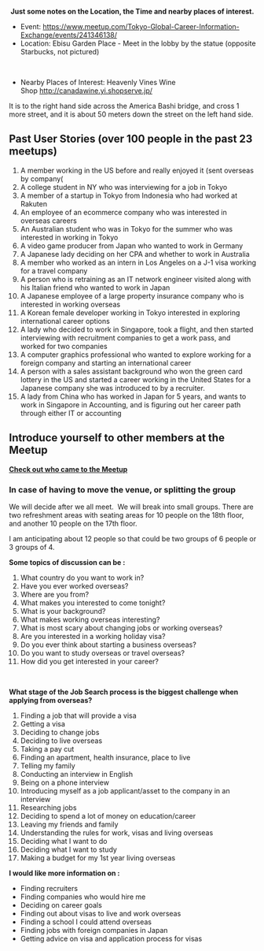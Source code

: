 <p>
  <span class="wysiwyg-underline wysiwyg-color-red90 wysiwyg-font-size-large"><strong>&nbsp;Just some notes on the Location, the Time and nearby places of interest.</strong></span>
</p>
<ul>
  <li>
    <span style="font-weight:400">Event: </span><a href="https://www.meetup.com/Tokyo-Global-Career-Information-Exchange/events/241346138/"><span style="font-weight:400">https://www.meetup.com/Tokyo-Global-Career-Information-Exchange/events/241346138/</span></a>
  </li>
  <li>
    <span style="font-weight:400">Location:</span><span style="font-weight:400"> Ebisu Garden Place - Meet in the lobby by the statue (opposite Starbucks, not pictured)</span>
  </li>
</ul>
<p>
  <span style="font-weight:400">&nbsp;</span>
</p>
<ul>
  <li>
    <span class="wysiwyg-font-size-medium"><span style="font-weight:400">Nearby Places of Interest: Heavenly Vines Wine Shop&nbsp;</span><a href="http://canadawine.yi.shopserve.jp/"><span style="font-weight:400">http://canadawine.yi.shopserve.jp/</span></a></span>
  </li>
</ul>
<p class="wysiwyg-indent3">
  <span style="font-weight:400">It is to the right hand side across the America Bashi bridge, and cross 1 more street, and it is about 50 meters down the street on the left hand side.</span>
</p>
<h2>
  <span class="wysiwyg-underline wysiwyg-color-blue"><strong>Past User Stories (over 100 people in the past 23 meetups)</strong></span>
</h2>
<ol>
  <li style="font-weight:400">
    <span style="font-weight:400">A member working in the US before and really enjoyed it (sent overseas by company(</span>
  </li>
  <li style="font-weight:400">
    <span style="font-weight:400">A college student in NY who was interviewing for a job in Tokyo</span>
  </li>
  <li style="font-weight:400">
    <span style="font-weight:400">A member of a startup in Tokyo from Indonesia who had worked at Rakuten</span>
  </li>
  <li style="font-weight:400">
    <span style="font-weight:400">An employee of an ecommerce company who was interested in overseas careers</span>
  </li>
  <li style="font-weight:400">
    <span style="font-weight:400">An Australian student who was in Tokyo for the summer who was interested in working in Tokyo</span>
  </li>
  <li style="font-weight:400">
    <span style="font-weight:400">A video game producer from Japan who wanted to work in Germany</span>
  </li>
  <li style="font-weight:400">
    <span style="font-weight:400">A Japanese lady deciding on her CPA and whether to work in Australia</span>
  </li>
  <li style="font-weight:400">
    <span style="font-weight:400">A member who worked as an intern in Los Angeles on a J-1 visa working for a travel company</span>
  </li>
  <li style="font-weight:400">
    <span style="font-weight:400">A person who is retraining as an IT network engineer visited along with his Italian friend who wanted to work in Japan</span>
  </li>
  <li style="font-weight:400">
    <span style="font-weight:400">A Japanese employee of a large property insurance company who is interested in working overseas</span>
  </li>
  <li style="font-weight:400">
    <span style="font-weight:400">A Korean female developer working in Tokyo interested in exploring international career options</span>
  </li>
  <li style="font-weight:400">
    <span style="font-weight:400">A lady who decided to work in Singapore, took a flight, and then started interviewing with recruitment companies to get a work pass, and worked for two companies</span>
  </li>
  <li style="font-weight:400">
    <span style="font-weight:400">A computer graphics professional who wanted to explore working for a foreign company and starting an international career</span>
  </li>
  <li style="font-weight:400">
    <span style="font-weight:400">A person with a sales assistant background who won the green card lottery in the US and started a career working in the United States for a Japanese company she was introduced to by a recruiter.</span>
  </li>
  <li style="font-weight:400">
    <span style="font-weight:400">A lady from China who has worked in Japan for 5 years, and wants to work in Singapore in Accounting, and is figuring out her career path through either IT or accounting</span>
  </li>
</ol>
<h2>
  <span class="wysiwyg-color-green120"><strong>Introduce yourself to other members at the Meetup</strong></span>
</h2>
<p>
  <a href="https://www.meetup.com/Tokyo-Global-Career-Information-Exchange/messages/boards/thread/51015432#130650162" target="_blank" rel="noopener noreferrer"><span class="wysiwyg-color-green120"><strong>Check out who came to the Meetup</strong></span></a>
</p>
<h3>
  <span class="wysiwyg-color-pink120 wysiwyg-font-size-large"><strong>In case of having to move the venue, or splitting the group</strong></span>
</h3>
<p>
  <span style="font-weight:400">We will decide after we all meet. &nbsp;We will break into small groups. There are two refreshment areas with seating areas for 10 people on the 18th floor, and another 10 people on the 17th floor. </span>
</p>
<p>
  <span style="font-weight:400">I am anticipating about 12 people so that could be two groups of 6 people or 3 groups of 4. &nbsp;</span>
</p>
<p>
  <strong><span class="wysiwyg-font-size-large">Some topics of discussion can be :</span></strong>
</p>
<ol>
  <li style="font-weight:400">
    <span style="font-weight:400">What country do you want to work in?</span>
  </li>
  <li style="font-weight:400">
    <span style="font-weight:400">Have you ever worked overseas?</span>
  </li>
  <li style="font-weight:400">
    <span style="font-weight:400">Where are you from?</span>
  </li>
  <li style="font-weight:400">
    <span style="font-weight:400">What makes you interested to come tonight?</span>
  </li>
  <li style="font-weight:400">
    <span style="font-weight:400">What is your background?</span>
  </li>
  <li style="font-weight:400">
    <span style="font-weight:400">What makes working overseas interesting?</span>
  </li>
  <li style="font-weight:400">
    <span style="font-weight:400">What is most scary about changing jobs or working overseas?</span>
  </li>
  <li style="font-weight:400">
    <span style="font-weight:400">Are you interested in a working holiday visa?</span>
  </li>
  <li style="font-weight:400">
    <span style="font-weight:400">Do you ever think about starting a business overseas?</span>
  </li>
  <li style="font-weight:400">
    <span style="font-weight:400">Do you want to study overseas or travel overseas?</span>
  </li>
  <li style="font-weight:400">
    <span style="font-weight:400">How did you get interested in your career?</span>
  </li>
</ol>
<p>&nbsp;</p>
<p>
  <strong><span class="wysiwyg-font-size-large">What stage of the Job Search process is the biggest challenge when applying from overseas?</span></strong>
</p>
<ol>
  <li style="font-weight:400">
    <span style="font-weight:400">Finding a job that will provide a visa</span>
  </li>
  <li style="font-weight:400">
    <span style="font-weight:400">Getting a visa</span>
  </li>
  <li style="font-weight:400">
    <span style="font-weight:400">Deciding to change jobs</span>
  </li>
  <li style="font-weight:400">
    <span style="font-weight:400">Deciding to live overseas</span>
  </li>
  <li style="font-weight:400">
    <span style="font-weight:400">Taking a pay cut</span>
  </li>
  <li style="font-weight:400">
    <span style="font-weight:400">Finding an apartment, health insurance, place to live</span>
  </li>
  <li style="font-weight:400">
    <span style="font-weight:400">Telling my family</span>
  </li>
  <li style="font-weight:400">
    <span style="font-weight:400">Conducting an interview in English</span>
  </li>
  <li style="font-weight:400">
    <span style="font-weight:400">Being on a phone interview</span>
  </li>
  <li style="font-weight:400">
    <span style="font-weight:400">Introducing myself as a job applicant/asset to the company in an interview</span>
  </li>
  <li style="font-weight:400">
    <span style="font-weight:400">Researching jobs</span>
  </li>
  <li style="font-weight:400">
    <span style="font-weight:400">Deciding to spend a lot of money on education/career</span>
  </li>
  <li style="font-weight:400">
    <span style="font-weight:400">Leaving my friends and family</span>
  </li>
  <li style="font-weight:400">
    <span style="font-weight:400">Understanding the rules for work, visas and living overseas</span>
  </li>
  <li style="font-weight:400">
    <span style="font-weight:400">Deciding what I want to do</span>
  </li>
  <li style="font-weight:400">
    <span style="font-weight:400">Deciding what I want to study</span>
  </li>
  <li style="font-weight:400">
    <span style="font-weight:400">Making a budget for my 1st year living overseas</span>
  </li>
</ol>
<p>
  <span class="wysiwyg-font-size-large"><strong>I would like more information on :</strong></span>
</p>
<ul>
  <li style="font-weight:400">
    <span style="font-weight:400">Finding recruiters</span>
  </li>
  <li style="font-weight:400">
    <span style="font-weight:400">Finding companies who would hire me</span>
  </li>
  <li style="font-weight:400">
    <span style="font-weight:400">Deciding on career goals</span>
  </li>
  <li style="font-weight:400">
    <span style="font-weight:400">Finding out about visas to live and work overseas</span>
  </li>
  <li style="font-weight:400">
    <span style="font-weight:400">Finding a school I could attend overseas</span>
  </li>
  <li style="font-weight:400">
    <span style="font-weight:400">Finding jobs with foreign companies in Japan</span>
  </li>
  <li style="font-weight:400">
    <span style="font-weight:400">Getting advice on visa and application process for visas</span>
  </li>
</ul>
